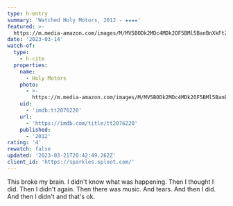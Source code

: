```yaml
---
type: h-entry
summary: 'Watched Holy Motors, 2012 - ★★★★'
featured: >-
  https://m.media-amazon.com/images/M/MV5BODk2MDc4MDk2OF5BMl5BanBnXkFtZTcwMTcyODY1OA@@._V1_SX300.jpg
date: '2023-03-14'
watch-of:
  type:
    - h-cite
  properties:
    name:
      - Holy Motors
    photo:
      - >-
        https://m.media-amazon.com/images/M/MV5BODk2MDc4MDk2OF5BMl5BanBnXkFtZTcwMTcyODY1OA@@._V1_SX300.jpg
    uid:
      - 'imdb:tt2076220'
    url:
      - 'https://imdb.com/title/tt2076220'
    published:
      - '2012'
rating: '4'
rewatch: false
updated: '2023-03-21T20:42:49.262Z'
client_id: 'https://sparkles.sploot.com/'
---
```

This broke my brain. I didn't know what was happening. Then I thought I did. Then I didn't again. Then there was music. And tears. And then I did. And then I didn't and that's ok.
